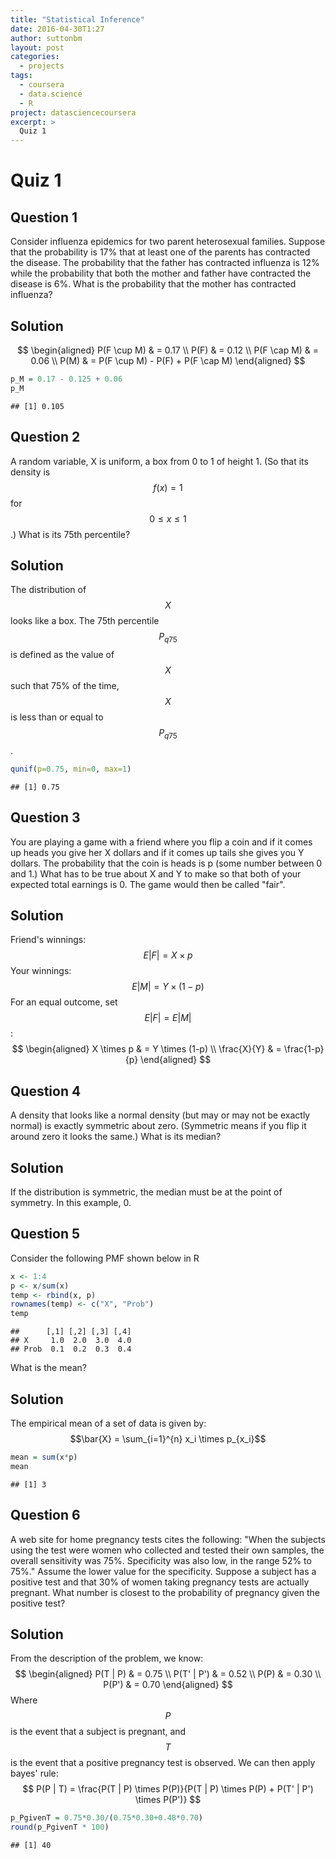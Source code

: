 ```yaml
---
title: "Statistical Inference"
date: 2016-04-30T1:27
author: suttonbm
layout: post
categories:
  - projects
tags:
  - coursera
  - data.science
  - R
project: datasciencecoursera
excerpt: >
  Quiz 1
---
```




# Quiz 1
## Question 1
Consider influenza epidemics for two parent heterosexual families. Suppose that the probability is 17% that at least one of the parents has contracted the disease. The probability that the father has contracted influenza is 12% while the probability that both the mother and father have contracted the disease is 6%. What is the probability that the mother has contracted influenza?

## Solution
$$
\begin{aligned}
  P(F \cup M) & = 0.17 \\
  P(F) & = 0.12 \\
  P(F \cap M) & = 0.06 \\
  P(M) & = P(F \cup M) - P(F) + P(F \cap M)
\end{aligned}
$$

```r
p_M = 0.17 - 0.125 + 0.06
p_M
```

```
## [1] 0.105
```

## Question 2
A random variable, X is uniform, a box from 0 to 1 of height 1. (So that its density is $$f(x)=1$$ for $$0 \leq x \leq 1$$.) What is its 75th percentile?

## Solution
The distribution of $$X$$ looks like a box. The 75th percentile $$P_{q75}$$ is defined as the value of $$X$$ such that 75% of the time, $$X$$ is less than or equal to $$P_{q75}$$.

```r
qunif(p=0.75, min=0, max=1)
```

```
## [1] 0.75
```

## Question 3
You are playing a game with a friend where you flip a coin and if it comes up heads you give her X dollars and if it comes up tails she gives you Y dollars. The probability that the coin is heads is p (some number between 0 and 1.) What has to be true about X and Y to make so that both of your expected total earnings is 0. The game would then be called "fair".

## Solution
Friend's winnings:
$$E|F| = X \times p$$
Your winnings:
$$E|M| = Y \times (1-p)$$
For an equal outcome, set $$E|F| = E|M|$$:
$$
\begin{aligned}
  X \times p & = Y \times (1-p) \\
  \frac{X}{Y} & = \frac{1-p}{p}
\end{aligned}
$$

## Question 4
A density that looks like a normal density (but may or may not be exactly normal) is exactly symmetric about zero. (Symmetric means if you flip it around zero it looks the same.) What is its median?

## Solution
If the distribution is symmetric, the median must be at the point of symmetry. In this example, 0.

## Question 5
Consider the following PMF shown below in R

```r
x <- 1:4
p <- x/sum(x)
temp <- rbind(x, p)
rownames(temp) <- c("X", "Prob")
temp
```

```
##      [,1] [,2] [,3] [,4]
## X     1.0  2.0  3.0  4.0
## Prob  0.1  0.2  0.3  0.4
```
What is the mean?

## Solution
The empirical mean of a set of data is given by:
$$\bar{X} = \sum_{i=1}^{n} x_i \times p_{x_i}$$

```r
mean = sum(x*p)
mean
```

```
## [1] 3
```

## Question 6
A web site for home pregnancy tests cites the following: "When the subjects using the test were women who collected and tested their own samples, the overall sensitivity was 75%. Specificity was also low, in the range 52% to 75%." Assume the lower value for the specificity. Suppose a subject has a positive test and that 30% of women taking pregnancy tests are actually pregnant. What number is closest to the probability of pregnancy given the positive test?

## Solution
From the description of the problem, we know:
$$
\begin{aligned}
  P(T | P) & = 0.75 \\
  P(T' | P') & = 0.52 \\
  P(P) & = 0.30 \\
  P(P') & = 0.70
\end{aligned}
$$
Where $$P$$ is the event that a subject is pregnant, and $$T$$ is the event that a positive pregnancy test is observed.
We can then apply bayes' rule:
$$
P(P | T) = \frac{P(T | P) \times P(P)}{P(T | P) \times P(P) + P(T' | P') \times P(P')}
$$

```r
p_PgivenT = 0.75*0.30/(0.75*0.30+0.48*0.70)
round(p_PgivenT * 100)
```

```
## [1] 40
```
